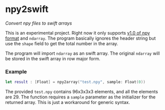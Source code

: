 # npy2swift
*Convert npy files to swift arrays*

This is an experimental project. Right now it only supports [v1.0 of npy format](https://github.com/numpy/numpy/blob/master/doc/neps/npy-format.rst#format-specification-version-10) and `ndarray`. The program basically ignores the header string but use the `shape` field to get the total number in the array.

The program will import `ndarray` as an swift array. The original `ndarray` will be stored in the swift array in row major form.

### Example

```swift
let result : [Float] = npy2array("test.npy", sample: Float(0))
```

The provided `test.npy` contains 96x3x3x3 elements, and all the elements are 29. The function requires a `sample` parameter as the initializer for the returned array. This is just a workaround for generic syntax.
